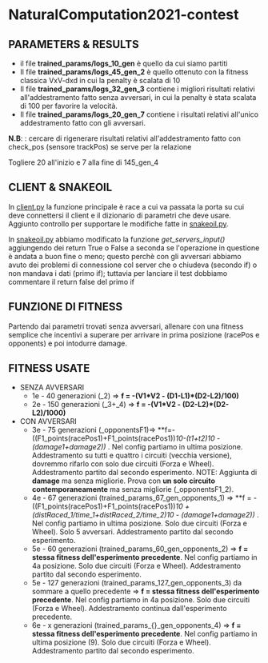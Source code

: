 # NaturalComputation2021-contest

## PARAMETERS & RESULTS
* il file **trained_params/logs_10_gen** è quello da cui siamo partiti
* Il file **trained_params/logs_45_gen_2** è quello ottenuto con la fitness classica VxV-dxd in cui la penalty è scalata di 10
* Il file **trained_params/logs_32_gen_3** contiene i migliori risultati relativi all'addestramento fatto senza avversari, in cui la penalty è stata scalata di 100 per favorire la velocità.
* Il file **trained_params/logs_20_gen_7** contiene i risultati relativi all'unico addestramento fatto con gli avversari.

**N.B**: : cercare di rigenerare risultati relativi all'addestramento fatto con check_pos (sensore trackPos) se serve per la relazione

Togliere 20 all'inizio e 7 alla fine di 145_gen_4

## CLIENT & SNAKEOIL
In [client.py](client.py) la funzione principale è race a cui va passata la porta su cui deve connettersi il client e il dizionario di parametri che deve usare. Aggiunto controllo per supportare le modifiche fatte in [snakeoil.py](snakeoil.py).

In [snakeoil.py](snakeoil.py) abbiamo modificato la funzione *get_servers_input()* aggiungendo dei return True o False a seconda se l'operazione in questione è andata a buon fine o meno; questo perchè con gli avversari abbiamo avuto dei problemi di connessione col server che o chiudeva (secondo if) o non mandava i dati (primo if); tuttavia per lanciare il test dobbiamo commentare il return false del primo if

## FUNZIONE DI FITNESS
Partendo dai parametri trovati senza avversari, allenare con una fitness semplice che incentivi a superare per arrivare in prima posizione (racePos e opponents) e poi intodurre damage.

## FITNESS USATE
* SENZA AVVERSARI
  * 1e - 40 generazioni (_2) => **f = -(V1\*V2 - (D1-L1)\*(D2-L2)/100)** 
  * 2e - 150 generazioni (_3+_4) => **f = -(V1\*V2 - (D2-L2)\*(D2-L2)/1000)**
* CON AVVERSARI
  * 3e - 75 generazioni (_opponentsF1)=> **f=-((F1_points(racePos1)+F1_points(racePos1))*10-(t1+t2)*10 -(damage1+damage2))** . Nel config partiamo in ultima posizione. Addestramento su tutti e quattro i circuiti (vecchia versione), dovremmo rifarlo con solo due circuiti (Forza e Wheel). Addestramento partito dal secondo esperimento. NOTE: Aggiunta di **damage** ma senza migliorie. Prova con **un solo circuito contemporaneamente** ma senza migliorie (_opponentsF1_2).
  * 4e - 67 generazioni (trained_params_67_gen_opponents_1) => **f = -((F1_points(racePos1)+F1_points(racePos1))*10 + (distRaced_1/time_1+distRaced_2/time_2)*10 - (damage1+damage2))** . Nel config partiamo in ultima posizione. Solo due circuiti (Forza e Wheel). Solo 5 avversari. Addestramento partito dal secondo esperimento.
  * 5e - 60 generazioni (trained_params_60_gen_opponents_2) => **f = stessa fitness dell'esperimento precedente**. Nel config partiamo in 4a posizione.  Solo due circuiti (Forza e Wheel). Addestramento partito dal secondo esperimento.
  * 5e - 127 generazioni (trained_params_127_gen_opponents_3) da sommare a quello precedente => **f = stessa fitness dell'esperimento precedente**. Nel config partiamo in 4a posizione.  Solo due circuiti (Forza e Wheel). Addestramento continua dall'esperimento precedente.
  * 6e - x generazioni (trained_params_{}_gen_opponents_4) => **f = stessa fitness dell'esperimento precedente**. Nel config partiamo in ultima posizione (9).  Solo due circuiti (Forza e Wheel). Addestramento partito dal secondo esperimento.
